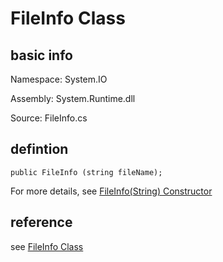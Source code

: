 # FileInfo Class
## basic info
Namespace:
System.IO

Assembly:
System.Runtime.dll

Source:
FileInfo.cs

## defintion
```
public FileInfo (string fileName);
```

For more details, see [FileInfo(String) Constructor](https://learn.microsoft.com/en-us/dotnet/api/system.io.fileinfo.-ctor?view=net-9.0#system-io-fileinfo-ctor(system-string))

## reference
see [FileInfo Class](https://learn.microsoft.com/en-us/dotnet/api/system.io.fileinfo?view=net-9.0)
